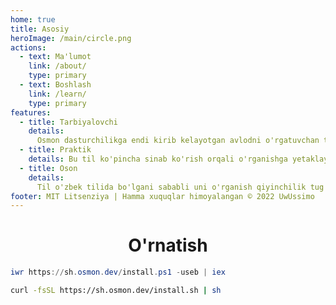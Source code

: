 ```yaml
---
home: true
title: Asosiy
heroImage: /main/circle.png
actions:
  - text: Ma'lumot
    link: /about/
    type: primary
  - text: Boshlash
    link: /learn/
    type: primary
features:
  - title: Tarbiyalovchi
    details:
      Osmon dasturchilikga endi kirib kelayotgan avlodni o'rgatuvchan tildir.
  - title: Praktik
    details: Bu til ko'pincha sinab ko'rish orqali o'rganishga yetaklaydi.
  - title: Oson
    details:
      Til o'zbek tilida bo'lgani sababli uni o'rganish qiyinchilik tug'dirmaydi
footer: MIT Litsenziya | Hamma xuquqlar himoyalangan © 2022 UwUssimo
---
```


<h1 align="center">O'rnatish</h1>

<CodeGroup>
  <CodeGroupItem title="Windows/Powershell" active>

```powershell
iwr https://sh.osmon.dev/install.ps1 -useb | iex
```

  </CodeGroupItem>

  <CodeGroupItem title="*NIX/Bash">

```bash
curl -fsSL https://sh.osmon.dev/install.sh | sh
```

  </CodeGroupItem>
</CodeGroup>

